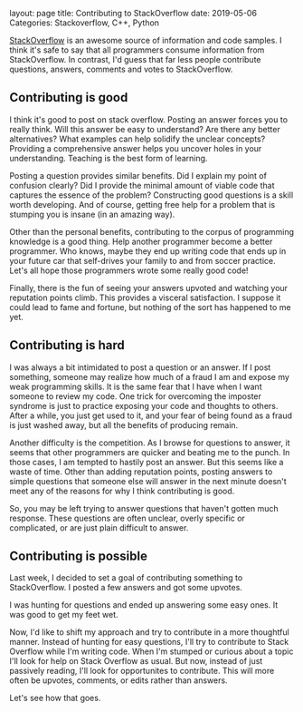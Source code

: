 layout: page
title: Contributing to StackOverflow
date: 2019-05-06
Categories: Stackoverflow, C++, Python

[StackOverflow](http://stackoverflow.com/) is an awesome source of information and code samples. I think it's safe to say that all programmers consume information from StackOverflow. In contrast, I'd guess that far less people contribute questions, answers, comments and votes to StackOverflow.

## Contributing is good
I think it's good to post on stack overflow. Posting an answer forces you to really think. Will this answer be easy to understand? Are there any better alternatives? What examples can help solidify the unclear concepts? Providing a comprehensive answer helps you uncover holes in your understanding. Teaching is the best form of learning.

Posting a question provides similar benefits. Did I explain my point of confusion clearly? Did I provide the minimal amount of viable code that captures the essence of the problem? Constructing good questions is a skill worth developing. And of course, getting free help for a problem that is stumping you is insane (in an amazing way).

Other than the personal benefits, contributing to the corpus of programming knowledge is a good thing. Help another programmer become a better programmer. Who knows, maybe they end up writing code that ends up in your future car that self-drives your family to and from soccer practice. Let's all hope those programmers wrote some really good code!

Finally, there is the fun of seeing your answers upvoted and watching your reputation points climb. This provides a visceral satisfaction. I suppose it could lead to fame and fortune, but nothing of the sort has happened to me yet.

## Contributing is hard
I was always a bit intimidated to post a question or an answer. If I post something, someone may realize how much of a fraud I am and expose my weak programming skills. It is the same fear that I have when I want someone to review my code. One trick for overcoming the imposter syndrome is just to practice exposing your code and thoughts to others. After a while, you just get used to it, and your fear of being found as a fraud is just washed away, but all the benefits of producing remain. 

Another difficulty is the competition. As I browse for questions to answer, it seems that other programmers are quicker and beating me to the punch. In those cases, I am tempted to hastily post an answer. But this seems like a waste of time. Other than adding reputation points, posting answers to simple questions that someone else will answer in the next minute doesn't meet any of the reasons for why I think contributing is good. 

So, you may be left trying to answer questions that haven't gotten much response. These questions are often unclear, overly specific or complicated, or are just plain difficult to answer.

## Contributing is possible
Last week, I decided to set a goal of contributing something to StackOverflow. I posted a few answers and got some upvotes.

I was hunting for questions and ended up answering some easy ones. It was good to get my feet wet. 

Now, I'd like to shift my approach and try to contribute in a more thoughtful manner. Instead of hunting for easy questions, I'll try to contribute to Stack Overflow while I'm writing code. When I'm stumped or curious about a topic I'll look for help on Stack Overflow as usual. But now, instead of just passively reading, I'll look for opportunites to contribute. This will more often be upvotes, comments, or edits rather than answers.  

Let's see how that goes.
